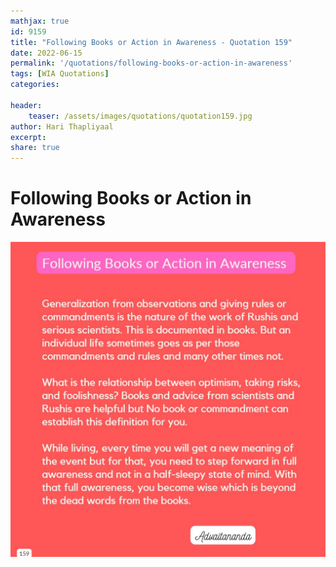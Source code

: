 ```yaml
---
mathjax: true
id: 9159
title: "Following Books or Action in Awareness - Quotation 159"
date: 2022-06-15
permalink: '/quotations/following-books-or-action-in-awareness'
tags: [WIA Quotations] 
categories: 

header:
    teaser: /assets/images/quotations/quotation159.jpg
author: Hari Thapliyaal 
excerpt:
share: true 
---
```


# Following Books or Action in Awareness

![Following Books or Action in Awareness](/assets/images/quotations/quotation159.jpg)
